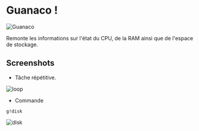 # Guanaco !

![Guanaco](https://i.imgur.com/KvccnAT.png)

Remonte les informations sur l'état du CPU, de la RAM ainsi que de l'espace de stockage.

## Screenshots

- Tâche répétitive.

![loop](https://i.imgur.com/TYokAJE.png)

- Commande
```
g!disk
```

![disk](https://i.imgur.com/OOlHJ7Z.png)
